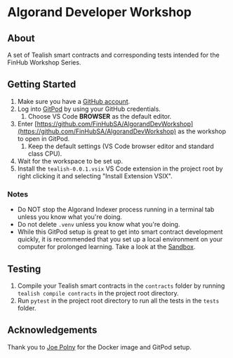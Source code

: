# Algorand Developer Workshop

## About
A set of Tealish smart contracts and corresponding tests intended for the FinHub Workshop Series.

## Getting Started
1. Make sure you have a [GitHub account](https://github.com/join).
2. Log into [GitPod](https://www.gitpod.io/) by using your GitHub credentials.
    1. Choose VS Code **BROWSER** as the default editor.
3. Enter [https://github.com/FinHubSA/AlgorandDevWorkshop](https://github.com/FinHubSA/AlgorandDevWorkshop) as the workshop to open in GitPod.
    1. Keep the default settings (VS Code browser editor and standard class CPU).
 4. Wait for the workspace to be set up.
 5. Install the `tealish-0.0.1.vsix` VS Code extension in the project root by right clicking it and selecting "Install Extension VSIX".

### Notes
*  Do NOT stop the Algorand Indexer process running in a terminal tab unless you know what you're doing.
*  Do not delete `.venv` unless you know what you're doing.
*  While this GitPod setup is great to get into smart contract development quickly, it is recommended that you set up a local environment on your computer for prolonged learning. Take a look at the [Sandbox](https://github.com/algorand/sandbox).

## Testing
1. Compile your Tealish smart contracts in the `contracts` folder by running `tealish compile contracts` in the project root directory.
2. Run `pytest` in the project root directory to run all the tests in the `tests` folder.

## Acknowledgements
Thank you to [Joe Polny](https://github.com/joe-p) for the Docker image and GitPod setup.